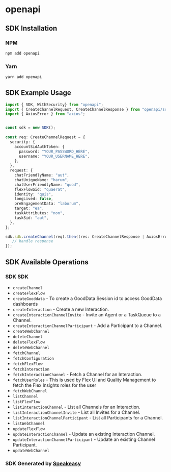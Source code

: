 # openapi

<!-- Start SDK Installation -->
## SDK Installation

### NPM

```bash
npm add openapi
```

### Yarn

```bash
yarn add openapi
```
<!-- End SDK Installation -->

<!-- Start SDK Example Usage -->
## SDK Example Usage

```typescript
import { SDK, WithSecurity} from "openapi";
import { CreateChannelRequest, CreateChannelResponse } from "openapi/src/sdk/models/operations";
import { AxiosError } from "axios";


const sdk = new SDK();
    
const req: CreateChannelRequest = {
  security: {
    accountSidAuthToken: {
      password: "YOUR_PASSWORD_HERE",
      username: "YOUR_USERNAME_HERE",
    },
  },
  request: {
    chatFriendlyName: "aut",
    chatUniqueName: "harum",
    chatUserFriendlyName: "quod",
    flexFlowSid: "quaerat",
    identity: "quis",
    longLived: false,
    preEngagementData: "laborum",
    target: "ea",
    taskAttributes: "non",
    taskSid: "aut",
  },
};

sdk.sdk.createChannel(req).then((res: CreateChannelResponse | AxiosError) => {
   // handle response
});
```
<!-- End SDK Example Usage -->

<!-- Start SDK Available Operations -->
## SDK Available Operations

### SDK SDK

* `createChannel`
* `createFlexFlow`
* `createGooddata` - To create a GoodData Session id to access GoodData dashboards
* `createInteraction` - Create a new Interaction.
* `createInteractionChannelInvite` - Invite an Agent or a TaskQueue to a Channel.
* `createInteractionChannelParticipant` - Add a Participant to a Channel.
* `createWebChannel`
* `deleteChannel`
* `deleteFlexFlow`
* `deleteWebChannel`
* `fetchChannel`
* `fetchConfiguration`
* `fetchFlexFlow`
* `fetchInteraction`
* `fetchInteractionChannel` - Fetch a Channel for an Interaction.
* `fetchUserRoles` - This is used by Flex UI and Quality Management to fetch the Flex Insights roles for the user
* `fetchWebChannel`
* `listChannel`
* `listFlexFlow`
* `listInteractionChannel` - List all Channels for an Interaction.
* `listInteractionChannelInvite` - List all Invites for a Channel.
* `listInteractionChannelParticipant` - List all Participants for a Channel.
* `listWebChannel`
* `updateFlexFlow`
* `updateInteractionChannel` - Update an existing Interaction Channel.
* `updateInteractionChannelParticipant` - Update an existing Channel Participant.
* `updateWebChannel`

<!-- End SDK Available Operations -->

### SDK Generated by [Speakeasy](https://docs.speakeasyapi.dev/docs/using-speakeasy/client-sdks)
